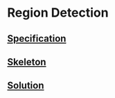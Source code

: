 # Region Detection

## [Specification](../specifications/region_detection.pdf)

## [Skeleton](skeleton/)

## [Solution](solution/)
